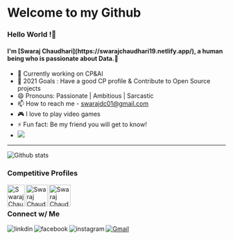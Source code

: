 <h1> Welcome to my Github </h1>

 <h3> Hello World !👋 </h3> 

 <h4>  I'm [Swaraj Chaudhari](https://swarajchaudhari19.netlify.app/), a human being who is passionate about Data.👋 </h4>  

- 🌱 Currently working on CP&AI
- 🥅 2021 Goals : Have a good CP profile & Contribute to Open Source projects
- 😄 Pronouns: Passionate | Ambitious | Sarcastic
- 📫 How to reach me - [swarajdc01@gmail.com](mailto:swarajdc01@gmail.com) 
- 🎮 I love to play video games
- ⚡ Fun fact: Be my friend you will get to know!
- ![](https://komarev.com/ghpvc/?username=ItsSuru&color=blue)
<hr />

![Github stats](https://github-readme-stats.vercel.app/api?username=ItsSuru&theme=highcontrast&show_icons=true&count_private=true)


 ### Competitive Profiles

<a href="https://www.hackerrank.com/swarajdc01">
  <img align="left" alt="Swaraj Chaudhari| Hackerrank" height="50 "width="40px" src="https://github.com/ItsSuru/Personal-Portfolio/blob/master/assets/hr.svg" />
</a>
<a href="https://www.codechef.com/users/suru_19">
  <img align="left" alt="Swaraj Chaudhari | Codechef" height="50 width="40px" src="https://github.com/ItsSuru/Personal-Portfolio/blob/master/assets/cc.png" />
</a>
<a href="https://www.kaggle.com/itssuru">
  <img align="left" alt="Swaraj Chaudhari | Kaggle" height="50 width="40px" src="https://github.com/ItsSuru/Personal-Portfolio/blob/master/assets/123.png" />
</a>
<br/>
<br/>

 ### Connect w/ Me

[<img align="left" alt="linkdin" src="https://img.shields.io/badge/LinkedIn-0077B5?style=for-the-badge&logo=linkedin&logoColor=white" />][linkedin]
[![Gmail](https://img.shields.io/badge/-gmail-%23D14836?style=for-the-badge&logo=Gmail&logoColor=white)](mailto:swarajdc01@gmail.com)
[<img align="left" alt="facebook" src="https://img.shields.io/badge/Facebook-1877F2?style=for-the-badge&logo=facebook&logoColor=white" />][facebook]
[<img align="left" alt="instagram" src="https://img.shields.io/badge/Instagram-E4405F?style=for-the-badge&logo=instagram&logoColor=white" />][instagram]

[facebook]: https://www.facebook.com/profile.php?id=100009179544118
[instagram]: https://www.instagram.com/chaudhari.swaraj/
[linkedin]: https://www.linkedin.com/in/swaraj-chaudhari-860803180/
